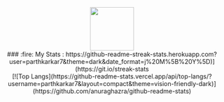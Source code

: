 <div id="header" align="center">
  <img src="https://media.giphy.com/media/M9gbBd9nbDrOTu1Mqx/giphy.gif" width="100"/>
  <br/>
  <img src="https://komarev.com/ghpvc/?username=parthkarkar7&style=flat-square&color=blue" alt=""/>
  <br/>
  ### :fire: My Stats :
  https://github-readme-streak-stats.herokuapp.com?user=parthkarkar7&theme=dark&date_format=j%20M%5B%20Y%5D)](https://git.io/streak-stats
  <br/>
  [![Top Langs](https://github-readme-stats.vercel.app/api/top-langs/?username=parthkarkar7&layout=compact&theme=vision-friendly-dark)](https://github.com/anuraghazra/github-readme-stats)
</div>
